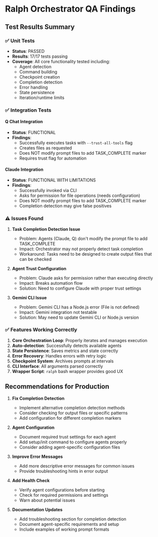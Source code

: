 # Ralph Orchestrator QA Findings

## Test Results Summary

### ✅ Unit Tests
- **Status**: PASSED
- **Results**: 17/17 tests passing
- **Coverage**: All core functionality tested including:
  - Agent detection
  - Command building
  - Checkpoint creation
  - Completion detection
  - Error handling
  - State persistence
  - Iteration/runtime limits

### ✅ Integration Tests

#### Q Chat Integration
- **Status**: FUNCTIONAL
- **Findings**: 
  - Successfully executes tasks with `--trust-all-tools` flag
  - Creates files as requested
  - Does NOT modify prompt files to add TASK_COMPLETE marker
  - Requires trust flag for automation

#### Claude Integration  
- **Status**: FUNCTIONAL WITH LIMITATIONS
- **Findings**:
  - Successfully invoked via CLI
  - Asks for permission for file operations (needs configuration)
  - Does NOT modify prompt files to add TASK_COMPLETE marker
  - Completion detection may give false positives

### ⚠️ Issues Found

1. **Task Completion Detection Issue**
   - Problem: Agents (Claude, Q) don't modify the prompt file to add TASK_COMPLETE
   - Impact: Orchestrator may not properly detect task completion
   - Workaround: Tasks need to be designed to create output files that can be checked

2. **Agent Trust Configuration**
   - Problem: Claude asks for permission rather than executing directly
   - Impact: Breaks automation flow
   - Solution: Need to configure Claude with proper trust settings

3. **Gemini CLI Issue**
   - Problem: Gemini CLI has a Node.js error (File is not defined)
   - Impact: Gemini integration not testable
   - Solution: May need to update Gemini CLI or Node.js version

### ✅ Features Working Correctly

1. **Core Orchestration Loop**: Properly iterates and manages execution
2. **Auto-detection**: Successfully detects available agents
3. **State Persistence**: Saves metrics and state correctly
4. **Error Recovery**: Handles errors with retry logic
5. **Checkpoint System**: Archives prompts at intervals
6. **CLI Interface**: All arguments parsed correctly
7. **Wrapper Script**: `ralph` bash wrapper provides good UX

## Recommendations for Production

1. **Fix Completion Detection**
   - Implement alternative completion detection methods
   - Consider checking for output files or specific patterns
   - Add configuration for different completion markers

2. **Agent Configuration**
   - Document required trust settings for each agent
   - Add setup/init command to configure agents properly
   - Consider adding agent-specific configuration files

3. **Improve Error Messages**
   - Add more descriptive error messages for common issues
   - Provide troubleshooting hints in error output

4. **Add Health Check**
   - Verify agent configurations before starting
   - Check for required permissions and settings
   - Warn about potential issues

5. **Documentation Updates**
   - Add troubleshooting section for completion detection
   - Document agent-specific requirements and setup
   - Include examples of working prompt formats